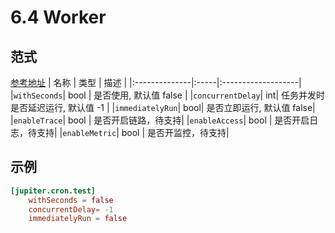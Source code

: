 # 6.4 Worker

## 范式
[参考地址](https://github.com/douyu/jupiter/tree/master/worker/xcron/config.go)
|  名称 | 类型 | 描述 |
|:--------------|:-----|:-------------------|
|`withSeconds`| bool | 是否使用, 默认值 false |
|`concurrentDelay`| int| 任务并发时是否延迟运行, 默认值 -1 |
|`immediatelyRun`| bool| 是否立即运行, 默认值 false|
|`enableTrace`| bool | 是否开启链路，待支持|
|`enableAccess`| bool | 是否开启日志，待支持|
|`enableMetric`| bool | 是否开监控，待支持|



## 示例
```toml
[jupiter.cron.test]
    withSeconds = false
    concurrentDelay= -1
    immediatelyRun = false
```
